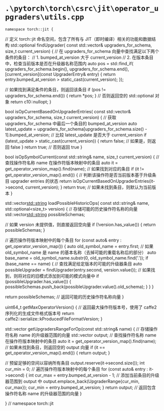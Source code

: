 # `.\pytorch\torch\csrc\jit\operator_upgraders\utils.cpp`

```
namespace torch::jit {
```  

// 定义 torch::jit 命名空间，包含了所有与 JIT（即时编译）相关的功能和数据结构
std::optional<UpgraderEntry> findUpgrader(
    const std::vector<UpgraderEntry>& upgraders_for_schema,
    size_t current_version) {
  // 在 upgraders_for_schema 向量中查找满足以下两个条件的条目：
  //    1. bumped_at_version 大于 current_version
  //    2. 在版本条目中，检查当前版本是否在升级器名称范围内
  auto pos = std::find_if(
      upgraders_for_schema.begin(),
      upgraders_for_schema.end(),
      [current_version](const UpgraderEntry& entry) {
        return entry.bumped_at_version > static_cast<int>(current_version);
      });

  // 如果找到满足条件的条目，则返回该条目
  if (pos != upgraders_for_schema.end()) {
    return *pos;
  }
  // 否则返回空的 std::optional 对象
  return c10::nullopt;
}

bool isOpCurrentBasedOnUpgraderEntries(
    const std::vector<UpgraderEntry>& upgraders_for_schema,
    size_t current_version) {
  // 获取 upgraders_for_schema 中最后一个条目的 bumped_at_version
  auto latest_update =
      upgraders_for_schema[upgraders_for_schema.size() - 1].bumped_at_version;
  // 比较 latest_update 是否大于 current_version
  if (latest_update > static_cast<int>(current_version)) {
    return false;  // 如果是，则返回 false
  }
  return true;  // 否则返回 true
}

bool isOpSymbolCurrent(const std::string& name, size_t current_version) {
  // 查找操作符名称 name 在操作符版本映射中的条目
  auto it = get_operator_version_map().find(name);
  // 如果找到对应的条目
  if (it != get_operator_version_map().end()) {
    // 判断该操作符是否当前版本基于升级条目 upgrader entries 的状态
    return isOpCurrentBasedOnUpgraderEntries(it->second, current_version);
  }
  return true;  // 如果未找到条目，则默认为当前版本
}

std::vector<std::string> loadPossibleHistoricOps(
    const std::string& name,
    std::optional<size_t> version) {
  // 存储可能的历史操作符名称的向量
  std::vector<std::string> possibleSchemas;

  // 如果 version 未提供值，则直接返回空向量
  if (!version.has_value()) {
    return possibleSchemas;
  }

  // 遍历操作符版本映射中的每个条目
  for (const auto& entry : get_operator_version_map()) {
    auto old_symbol_name = entry.first;
    // 如果 old_symbol_name 是 name 的基本名称（去掉可能的重载名称后的部分）
    auto base_name = old_symbol_name.substr(0, old_symbol_name.find('.'));
    if (base_name == name) {
      // 查找满足给定版本的可能的升级器条目
      auto possibleUpgrader = findUpgrader(entry.second, version.value());
      // 如果找到，则将对应的旧模式添加到可能的模式向量中
      if (possibleUpgrader.has_value()) {
        possibleSchemas.push_back(possibleUpgrader.value().old_schema);
      }
    }
  }

  return possibleSchemas;  // 返回可能的历史操作符名称向量
}

uint64_t getMaxOperatorVersion() {
  // 返回最大操作符版本号，使用了 caffe2 序列化的生成文件格式版本号
  return caffe2::serialize::kProducedFileFormatVersion;
}

std::vector<UpgraderRange> getUpgradersRangeForOp(const std::string& name) {
  // 存储操作符名称 name 的升级器范围的向量
  std::vector<UpgraderRange> output;
  // 查找操作符名称 name 在操作符版本映射中的条目
  auto it = get_operator_version_map().find(name);
  // 如果未找到条目，则返回空的 output 向量
  if (it == get_operator_version_map().end()) {
    return output;
  }

  // 预留足够的空间以容纳所有条目
  output.reserve(it->second.size());
  int cur_min = 0;
  // 遍历操作符版本映射中的每个条目
  for (const auto& entry : it->second) {
    int cur_max = entry.bumped_at_version - 1;
    // 添加当前条目的升级器范围到 output 中
    output.emplace_back(UpgraderRange{cur_min, cur_max});
    cur_min = entry.bumped_at_version;
  }
  return output;  // 返回包含操作符名称 name 的升级器范围的向量
}

} // namespace torch::jit
```